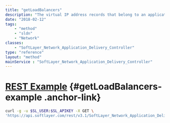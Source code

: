 ```yaml
---
title: "getLoadBalancers"
description: "The virtual IP address records that belong to an application delivery controller based load balancer."
date: "2018-02-12"
tags:
    - "method"
    - "sldn"
    - "Network"
classes:
    - "SoftLayer_Network_Application_Delivery_Controller"
type: "reference"
layout: "method"
mainService : "SoftLayer_Network_Application_Delivery_Controller"
---
```


# [REST Example](#getLoadBalancers-example) <a href="/article/rest/"><i class="fas fa-question"></i></a> {#getLoadBalancers-example .anchor-link} 
```bash
curl -g -u $SL_USER:$SL_APIKEY -X GET \
'https://api.softlayer.com/rest/v3.1/SoftLayer_Network_Application_Delivery_Controller/{SoftLayer_Network_Application_Delivery_ControllerID}/getLoadBalancers'
```
